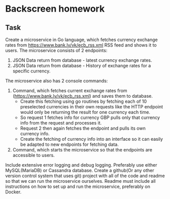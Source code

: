# Backscreen homework

## Task

Create a microservice in Go language, which fetches currency exchange rates from https://www.bank.lv/vk/ecb_rss.xml RSS feed and shows it to users.
The microservice consists of 2 endpoints:
1. JSON Data return from database - latest currency exchange rates.
2. JSON Data return from database - History of exchange rates for a specific currency.

The microservice also has 2 console commands:
1. Command, which fetches current exchange rates from (https://www.bank.lv/vk/ecb_rss.xml) and saves them to database.
    - Create this fetching using go routines by fetching each of 10 preselected currencies in their own requests like the HTTP endpoint would only be returning the result for one currency each time.
    - So request 1 fetches info for currency GBP pulls only that currency info from the request and processes it.
    - Request 2 then again fetches the endpoint and pulls its own currency info.
    - Create the fetching of currency info into an interface so it can easily be adapted to new endpoints for fetching data.
2. Command, which starts the microservice so that the endpoints are accessible to users.

Include extensive error logging and debug logging.
Preferably use either MySQL(MariaDB) or Cassandra database.
Create a github(Or any other version control system that uses git) project with all of the code and readme so that we can run the microservice ourselves.
Readme must include all instructions on how to set up and run the microservice, preferably on Docker.

